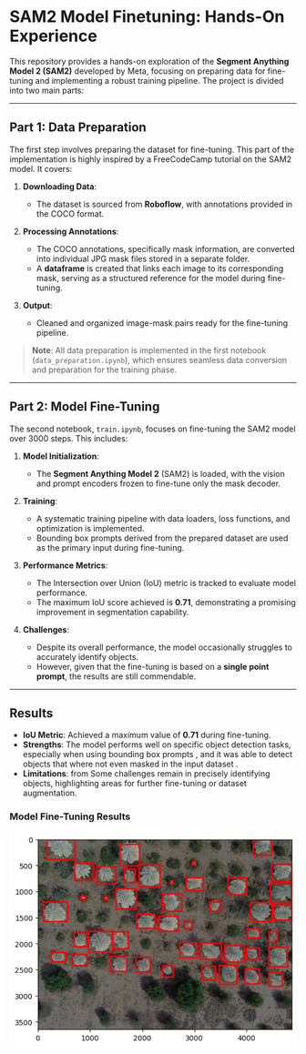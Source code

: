 # SAM2 Model Finetuning: Hands-On Experience  

This repository provides a hands-on exploration of the **Segment Anything Model 2 (SAM2)** developed by Meta, focusing on preparing data for fine-tuning and implementing a robust training pipeline. The project is divided into two main parts:

---

## Part 1: Data Preparation  

The first step involves preparing the dataset for fine-tuning. This part of the implementation is highly inspired by a FreeCodeCamp tutorial on the SAM2 model. It covers:  

1. **Downloading Data**:  
   - The dataset is sourced from **Roboflow**, with annotations provided in the COCO format.  

2. **Processing Annotations**:  
   - The COCO annotations, specifically mask information, are converted into individual JPG mask files stored in a separate folder.  
   - A **dataframe** is created that links each image to its corresponding mask, serving as a structured reference for the model during fine-tuning.

3. **Output**:  
   - Cleaned and organized image-mask pairs ready for the fine-tuning pipeline.

> **Note**: All data preparation is implemented in the first notebook (`data_preparation.ipynb`), which ensures seamless data conversion and preparation for the training phase.

---

## Part 2: Model Fine-Tuning  

The second notebook, `train.ipynb`, focuses on fine-tuning the SAM2 model over 3000 steps. This includes:  

1. **Model Initialization**:  
   - The **Segment Anything Model 2** (SAM2) is loaded, with the vision and prompt encoders frozen to fine-tune only the mask decoder.  

2. **Training**:  
   - A systematic training pipeline with data loaders, loss functions, and optimization is implemented.  
   - Bounding box prompts derived from the prepared dataset are used as the primary input during fine-tuning.  

3. **Performance Metrics**:  
   - The Intersection over Union (IoU) metric is tracked to evaluate model performance.  
   - The maximum IoU score achieved is **0.71**, demonstrating a promising improvement in segmentation capability.  

4. **Challenges**:  
   - Despite its overall performance, the model occasionally struggles to accurately identify objects.  
   - However, given that the fine-tuning is based on a **single point prompt**, the results are still commendable.

---

## Results  

- **IoU Metric**: Achieved a maximum value of **0.71** during fine-tuning.  
- **Strengths**: The model performs well on specific object detection tasks, especially when using bounding box prompts , and it was able to detect objects that where not even masked in the input dataset .  
- **Limitations**:  from  Some challenges remain in precisely identifying objects, highlighting areas for further fine-tuning or dataset augmentation.  

### Model Fine-Tuning Results
![Fine-tuning Results](images/output.png "Fine-tuning Accuracy and IoU Metrics")

